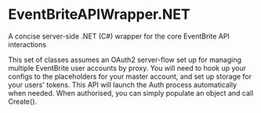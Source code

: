EventBriteAPIWrapper.NET
========================

A concise server-side .NET (C#) wrapper for the core EventBrite API interactions

This set of classes assumes an OAuth2 server-flow set up for managing multiple EventBrite user accounts by proxy.
You will need to hook up your configs to the placeholders for your master account, and set up storage for your users' tokens. This API will launch the Auth process automatically when needed.
When authorised, you can simply populate an object and call Create().
